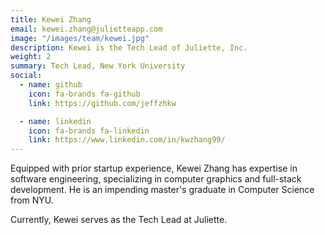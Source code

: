 ```yaml
---
title: Kewei Zhang
email: kewei.zhang@julietteapp.com
image: "/images/team/kewei.jpg"
description: Kewei is the Tech Lead of Juliette, Inc.
weight: 2
summary: Tech Lead, New York University
social:
  - name: github
    icon: fa-brands fa-github
    link: https://github.com/jeffzhkw

  - name: linkedin
    icon: fa-brands fa-linkedin
    link: https://www.linkedin.com/in/kwzhang99/
---
```


Equipped with prior startup experience, Kewei Zhang has expertise in software engineering, specializing in computer graphics and full-stack development. He is an impending master's graduate in Computer Science from NYU.

Currently, Kewei serves as the Tech Lead at Juliette.